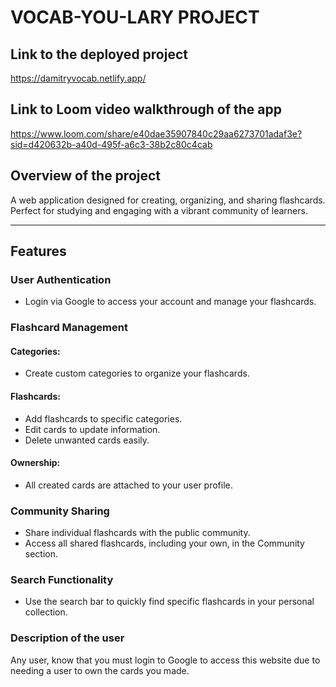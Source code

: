 # VOCAB-YOU-LARY PROJECT

## Link to the deployed project
https://damitryvocab.netlify.app/

## Link to Loom video walkthrough of the app
https://www.loom.com/share/e40dae35907840c29aa6273701adaf3e?sid=d420632b-a40d-495f-a6c3-38b2c80c4cab

## Overview of the project

A web application designed for creating, organizing, and sharing flashcards. Perfect for studying and engaging with a vibrant community of learners.  

---

## Features  

### **User Authentication**  
- Login via Google to access your account and manage your flashcards.  

### **Flashcard Management**  
#### Categories:  
- Create custom categories to organize your flashcards.  

#### Flashcards:  
- Add flashcards to specific categories.  
- Edit cards to update information.  
- Delete unwanted cards easily.  

#### Ownership:  
- All created cards are attached to your user profile.  

### **Community Sharing**  
- Share individual flashcards with the public community.  
- Access all shared flashcards, including your own, in the Community section.  

### **Search Functionality**  
- Use the search bar to quickly find specific flashcards in your personal collection. 

### Description of the user
Any user, know that you must login to Google to access this website due to needing a user to own the cards you made.
